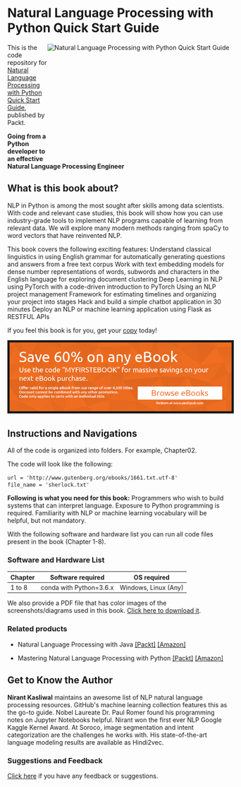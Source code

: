 # Natural Language Processing with Python Quick Start Guide

<a href="https://www.packtpub.com/big-data-and-business-intelligence/natural-language-processing-python-quick-start-guide?utm_source=github&utm_medium=repository&utm_campaign=9781789130386 "><img src="https://d255esdrn735hr.cloudfront.net/sites/default/files/imagecache/ppv4_main_book_cover/B10832_cover.png" alt="Natural Language Processing with Python Quick Start Guide" height="256px" align="right"></a>

This is the code repository for [Natural Language Processing with Python Quick Start Guide](https://www.packtpub.com/big-data-and-business-intelligence/natural-language-processing-python-quick-start-guide?utm_source=github&utm_medium=repository&utm_campaign=9781789130386 ), published by Packt.

**Going from a Python developer to an effective Natural Language Processing Engineer**

## What is this book about?
NLP in Python is among the most sought after skills among data scientists. With code and relevant case studies, this book will show how you can use industry-grade tools to implement NLP programs capable of learning from relevant data. We will explore many modern methods ranging from spaCy to word vectors that have reinvented NLP.

This book covers the following exciting features:
Understand classical linguistics in using English grammar for automatically generating questions and answers from a free text corpus 
Work with text embedding models for dense number representations of words, subwords and characters in the English language for exploring document clustering 
Deep Learning in NLP using PyTorch with a code-driven introduction to PyTorch 
Using an NLP project management Framework for estimating timelines and organizing your project into stages 
Hack and build a simple chatbot application in 30 minutes 
Deploy an NLP or machine learning application using Flask as RESTFUL APIs 

If you feel this book is for you, get your [copy](https://www.amazon.com/dp/9781789130386) today!

<a href="https://www.packtpub.com/?utm_source=github&utm_medium=banner&utm_campaign=GitHubBanner"><img src="https://raw.githubusercontent.com/PacktPublishing/GitHub/master/GitHub.png" 
alt="https://www.packtpub.com/" border="5" /></a>

## Instructions and Navigations
All of the code is organized into folders. For example, Chapter02.

The code will look like the following:
```
url = 'http://www.gutenberg.org/ebooks/1661.txt.utf-8'
file_name = 'sherlock.txt'
```

**Following is what you need for this book:**
Programmers who wish to build systems that can interpret language. Exposure to Python programming is required. Familiarity with NLP or machine learning vocabulary will be helpful, but not mandatory.	

With the following software and hardware list you can run all code files present in the book (Chapter 1-8).
### Software and Hardware List
| Chapter | Software required | OS required |
| -------- | ------------------------------------ | ----------------------------------- |
| 1 to 8 | conda with Python=3.6.x | Windows, Linux (Any) |

We also provide a PDF file that has color images of the screenshots/diagrams used in this book. [Click here to download it](http://www.packtpub.com/sites/default/files/downloads/9781789130386_ColorImages.pdf).

### Related products
* Natural Language Processing with Java  [[Packt]](https://india.packtpub.com/in/application-development/natural-language-processing-java?utm_source=github&utm_medium=repository&utm_campaign=) [[Amazon]](https://www.amazon.com/dp/9781784391799)

* Mastering Natural Language Processing with Python  [[Packt]](https://india.packtpub.com/in/big-data-and-business-intelligence/mastering-natural-language-processing-python?utm_source=github&utm_medium=repository&utm_campaign=) [[Amazon]](https://www.amazon.com/dp/9781783989041)


## Get to Know the Author
**Nirant Kasliwal**
maintains an awesome list of NLP natural language processing resources. GitHub's machine learning collection features this as the go-to guide. Nobel Laureate Dr. Paul Romer found his programming notes on Jupyter Notebooks helpful. Nirant won the first ever NLP Google Kaggle Kernel Award. At Soroco, image segmentation and intent categorization are the challenges he works with. His state-of-the-art language modeling results are available as Hindi2vec.


### Suggestions and Feedback
[Click here](https://docs.google.com/forms/d/e/1FAIpQLSdy7dATC6QmEL81FIUuymZ0Wy9vH1jHkvpY57OiMeKGqib_Ow/viewform) if you have any feedback or suggestions.


